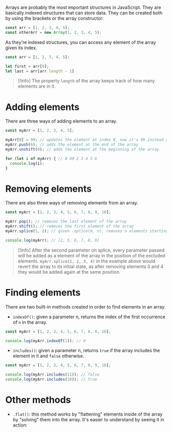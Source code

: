 Arrays are probably the most important structures in JavaScript. They are basically indexed structures that can store data. They can be created both by using the brackets or the array constructor:

```js
const arr = [1, 2, 3, 4, 5];
const otherArr = new Array(1, 2, 3, 4, 5);
```

As they're indexed structures, you can access any element of the array given its index.

```js
const arr = [1, 2, 3, 4, 5];

let first = arr[0];
let last = arr[arr.length - 1]
```

>[!info]
>The property `length` of the array keeps track of how many elements are in it.

# Adding elements

There are three ways of adding elements to an array.

```js
const myArr = [1, 2, 3, 4, 5];

myArr[0] = 99; // updates the element at index 0, now it's 99 instead of 1
myArr.push(6); // adds the element at the end of the array
myArr.unshift(0); // adds the element at the beginning of the array.

for (let i of myArr) { // 0 99 2 3 4 5 6
  console.log(i);
}
```

# Removing elements

There are also three ways of removing elements from an array.

```js
const myArr = [1, 2, 3, 4, 5, 6, 7, 8, 9, 10];

myArr.pop(); // removes the last element of the array
myArr.shift(); // removes the first element of the array
myArr.splice(1, 2); // given .splice(m, n), removes n elements starting from element at index m

console.log(myArr); // [2, 5, 6, 7, 8, 9]
```

>[!info]
>After the second parameter on splice, every parameter passed will be added as a element of the array in the position of the excluded elements. `myArr.splice(1, 2, 3, 4)` in the example above would revert the array to its initial state, as after removing elements 3 and 4 they would be added again at the same position.

# Finding elements

There are two built-in methods created in order to find elements in an array.

- `indexOf()`: given a parameter n, returns the index of the first occurrence of `n` in the array.
```js
const myArr = [1, 2, 3, 4, 5, 6, 7, 8, 9, 10];

console.log(myArr.indexOf(1)); // 0
```

- `includes()`: given a parameter n, returns `true` if the array includes the element in it and `false` otherwise.
```js
const myArr = [1, 2, 3, 4, 5, 6, 7, 8, 9, 10];

console.log(myArr.includes(11)); // false
console.log(myArr.includes(10)); // true
```

# Other methods

- `.flat()`: this method works by "flattening" elements inside of the array by "solving" them into the array. It's easier to understand by seeing it in action:
```js

```




